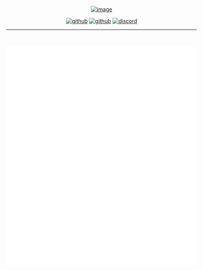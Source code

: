 <span align="center">

<a href="https://pinax.network"><img width="500" alt="image" src="https://user-images.githubusercontent.com/550895/214905294-d34982f7-d0a8-4f03-9b36-8d6877ba4377.png"></img></a>

[<img alt="github" src="https://img.shields.io/badge/Github-Pinax-7240C8?style=for-the-badge&logo=github">](https://github.com/pinax-network)
[<img alt="github" src="https://img.shields.io/badge/Twitter-pinax-1D9BF0?style=for-the-badge&logo=twitter">](https://twitter.com/PinaxNetwork)
[<img alt="discord" src="https://img.shields.io/badge/Discord-TheGraph-737CF8?style=for-the-badge&logo=discord">](https://discord.gg/graphprotocol)

---

<br />

![Metrics](/profile/metrics.svg)

</span>
